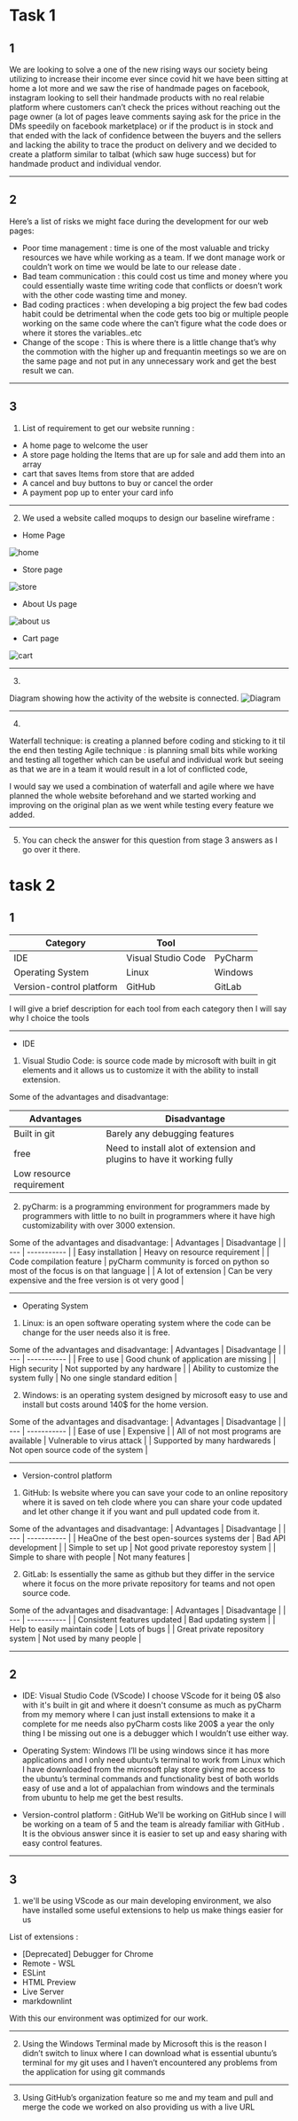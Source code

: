 # Task 1
## 1
We are looking to solve a one of the new rising ways our society being utilizing  to increase their income ever since covid hit we have been sitting at home a lot more and we saw the rise of handmade pages on facebook, instagram looking to sell their handmade products with no real relabie platform where customers can’t check the prices without reaching out the page owner (a lot of pages leave comments saying ask for the price in the DMs speedily on facebook marketplace) or if the product is in stock and that ended with the lack of confidence between the buyers and the sellers and lacking the ability to trace the product on delivery and we decided to create a platform similar to talbat (which saw huge success) but for handmade product and individual vendor.

***

## 2 
Here’s a list of risks we might face during the development for our web pages:
* Poor time management : time is one of the most valuable and tricky resources we have while working as a team. If we dont manage work or couldn’t work on time we would be late to our release date .
* Bad team communication :  this could cost us time and money where you could essentially waste time writing code that conflicts or doesn’t work with the other code wasting time and money.
* Bad coding practices : when developing a big project the few bad codes habit could be detrimental when the code gets too big or multiple people working on the same code where the can’t figure what the code does or where it stores the variables..etc
* Change of the scope : This is where there is a little change that’s why the commotion  with the higher up and frequantin meetings so we are on the same page and not put in any unnecessary work and get the best result we can.

***
## 3 
1. List of requirement to get our website running :

* A home page to welcome the user 
* A store page holding the Items that are up for sale and add them into an array
*  cart that saves Items from store that are added 
* A cancel and buy buttons to buy or cancel the order 
* A payment pop up to enter your card info	

***

2. We  used a website called moqups to design our baseline wireframe :
* Home Page

![home](Imgs/home.png)

* Store page

![store](Imgs/stores.png)

* About Us page

![about us](Imgs/AboutUs.png)

* Cart page

![cart](Imgs/cart.png)

***

3. 
Diagram showing how the activity of the website is connected. 
![Diagram](Imgs/Diagram.jpg)

***

4. 
Waterfall technique: is creating a planned before coding and sticking to it til the end then testing 
Agile technique : is planning small bits while working and testing all together which can be useful and individual work but seeing as that we are in a team it would result in a lot of conflicted code,

I would say we used a combination of waterfall and agile where we have planned the whole website beforehand and we started working and improving on the original plan as we went while testing every feature we added. 

***

5. You can check the answer for this question from stage 3 answers as I go over it there.



# task 2 

## 1 

| Category | Tool |   | 
| --- | ----------- | ----------- | 
| IDE  | Visual Studio Code | PyCharm |
| Operating System | Linux | Windows | 
| Version-control platform | GitHub | GitLab | 


I will give a brief description for each tool from each category then I will say why I choice the tools 

***

* IDE

1. Visual Studio Code: is source code made by microsoft with built in git elements and it allows us to customize it with  the ability to install extension.

Some of the advantages and disadvantage:

| Advantages | Disadvantage |
| --- | ----------- |
| Built in git  | Barely any debugging features |
| free | Need to install alot of extension and plugins to have it working fully  |
| Low resource requirement  |  |

2. pyCharm: is a programming environment for programmers made by programmers with little to no built in programmers where it have high customizability with over 3000 extension. 

Some of the advantages and disadvantage:
| Advantages | Disadvantage |
| --- | ----------- |
| Easy installation  | Heavy on resource requirement  |
| Code compilation feature  | pyCharm community is forced on python so most of the focus is on that language  |
| A lot of extension   | Can be very expensive and the free version is ot very good |

***

* Operating System

1. Linux: is an open software operating system where the code can be change for the user needs also it is free.

Some of the advantages and disadvantage:
| Advantages | Disadvantage |
| --- | ----------- |
| Free to use | Good chunk of application are missing  |
| High security  | Not supported by any hardware  |
| Ability to customize the system fully  | No one single standard edition  |

2. Windows: is an operating system designed by microsoft easy to use and install but costs around 140$ for the home version.

Some of the advantages and disadvantage:
| Advantages | Disadvantage |
| --- | ----------- |
| Ease of use  | Expensive  |
| All of not most programs are available | Vulnerable to virus attack  | 
| Supported by many hardwareds | Not open source code of the system  |


***

* Version-control platform

1. GitHub: Is website where you can save your code to an online repository where it is saved on teh clode where you can share your code updated and let other change it if you want and pull updated code from it.

Some of the advantages and disadvantage:
| Advantages | Disadvantage |
| --- | ----------- |
| HeaOne of the best open-sources systems der | Bad API development  |
| Simple to set up | Not good private reporestoy system  |
| Simple to share with people  | Not many features  |

2. GitLab: Is essentially the same as github but they differ in the service where it focus on the more private repository for teams and not open source code.

Some of the advantages and disadvantage:
| Advantages | Disadvantage |
| --- | ----------- |
| Consistent features updated  | Bad updating system  |
| Help to easily maintain code  | Lots of bugs |
| Great private repository system  | Not used by many people  |

***

## 2

* IDE: Visual Studio Code (VScode)
I choose VScode for it being 0$ also with it's built in git and where it doesn't consume as much as pyCharm from my memory where I can just install extensions to make it a complete for me needs also pyCharm costs like 200$ a year the only thing I be missing out one is a debugger which I wouldn’t use either way.

* Operating System: Windows
I’ll be using windows since it has more applications and I only need ubuntu’s terminal to work from Linux which I have downloaded from the microsoft play store giving me access to the ubuntu’s terminal commands and functionality best of both worlds easy of use and a lot of appalachian from windows and the terminals from ubuntu to help me get the best results.

* Version-control platform : GitHub
We'll be working on GitHub since I will be working on a team of 5 and the team is already familiar with GitHub . It is the obvious answer since it is easier to set up and easy sharing with easy control features.

***

## 3

1. we'll be using VScode as our main developing environment, we also have installed some useful extensions to help us make things easier for us 

List of extensions :
* [Deprecated] Debugger for Chrome
* Remote - WSL
* ESLint
* HTML Preview
* Live Server
* markdownlint

With this our environment was optimized for our work.

***

2. Using the Windows Terminal made by Microsoft this is the reason I didn’t switch to linux where I can download what is essential ubuntu’s terminal for my git uses and I haven’t encountered any problems from the application for using git commands 

***

3. Using GitHub’s organization feature so me and my team and pull and merge the code we worked on also providing us with a live URL 
